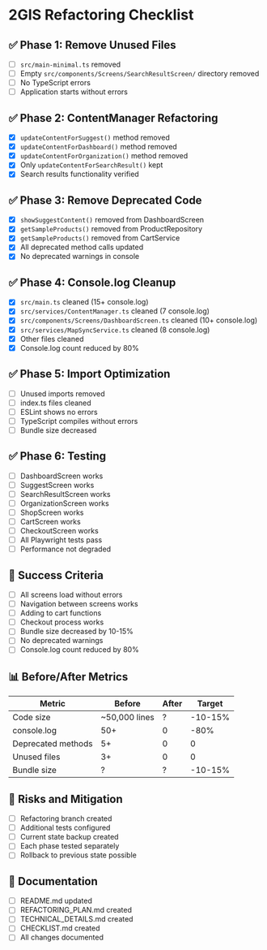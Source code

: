 # 2GIS Refactoring Checklist

## ✅ Phase 1: Remove Unused Files
- [ ] `src/main-minimal.ts` removed
- [ ] Empty `src/components/Screens/SearchResultScreen/` directory removed
- [ ] No TypeScript errors
- [ ] Application starts without errors

## ✅ Phase 2: ContentManager Refactoring
- [x] `updateContentForSuggest()` method removed
- [x] `updateContentForDashboard()` method removed
- [x] `updateContentForOrganization()` method removed
- [x] Only `updateContentForSearchResult()` kept
- [x] Search results functionality verified

## ✅ Phase 3: Remove Deprecated Code
- [x] `showSuggestContent()` removed from DashboardScreen
- [x] `getSampleProducts()` removed from ProductRepository
- [x] `getSampleProducts()` removed from CartService
- [x] All deprecated method calls updated
- [x] No deprecated warnings in console

## ✅ Phase 4: Console.log Cleanup
- [x] `src/main.ts` cleaned (15+ console.log)
- [x] `src/services/ContentManager.ts` cleaned (7 console.log)
- [x] `src/components/Screens/DashboardScreen.ts` cleaned (10+ console.log)
- [x] `src/services/MapSyncService.ts` cleaned (8 console.log)
- [x] Other files cleaned
- [x] Console.log count reduced by 80%

## ✅ Phase 5: Import Optimization
- [ ] Unused imports removed
- [ ] index.ts files cleaned
- [ ] ESLint shows no errors
- [ ] TypeScript compiles without errors
- [ ] Bundle size decreased

## ✅ Phase 6: Testing
- [ ] DashboardScreen works
- [ ] SuggestScreen works
- [ ] SearchResultScreen works
- [ ] OrganizationScreen works
- [ ] ShopScreen works
- [ ] CartScreen works
- [ ] CheckoutScreen works
- [ ] All Playwright tests pass
- [ ] Performance not degraded

## 🎯 Success Criteria
- [ ] All screens load without errors
- [ ] Navigation between screens works
- [ ] Adding to cart functions
- [ ] Checkout process works
- [ ] Bundle size decreased by 10-15%
- [ ] No deprecated warnings
- [ ] Console.log count reduced by 80%

## 📊 Before/After Metrics
| Metric | Before | After | Target |
|--------|--------|-------|--------|
| Code size | ~50,000 lines | ? | -10-15% |
| console.log | 50+ | 0 | -80% |
| Deprecated methods | 5+ | 0 | 0 |
| Unused files | 3+ | 0 | 0 |
| Bundle size | ? | ? | -10-15% |

## 🚨 Risks and Mitigation
- [ ] Refactoring branch created
- [ ] Additional tests configured
- [ ] Current state backup created
- [ ] Each phase tested separately
- [ ] Rollback to previous state possible

## 📝 Documentation
- [ ] README.md updated
- [ ] REFACTORING_PLAN.md created
- [ ] TECHNICAL_DETAILS.md created
- [ ] CHECKLIST.md created
- [ ] All changes documented 